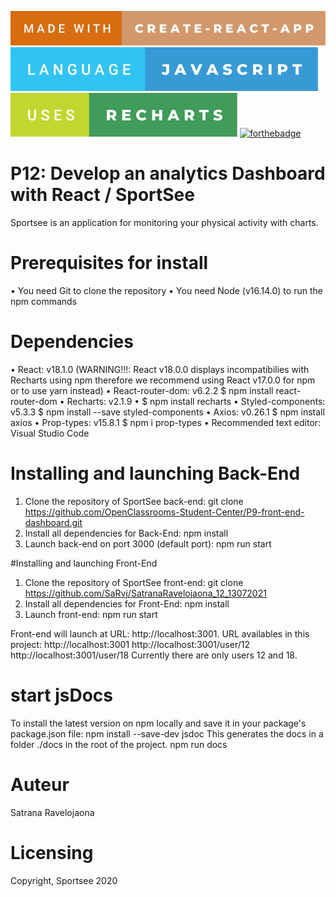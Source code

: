 [![forthebadge](./made-with-create-react-app.svg)](https://create-react-app.dev/)
[![forthebadge](./language-javascript.svg)](https://forthebadge.com)
[![forthebadge](./uses-recharts.svg)](https://recharts.org/en-US/)
[![forthebadge](https://forthebadge.com/images/badges/uses-css.svg)](https://forthebadge.com)

# P12: Develop an analytics Dashboard with React / SportSee

Sportsee is an application for monitoring your physical activity with charts.

# Prerequisites for install
•	You need Git to clone the repository
•	You need Node (v16.14.0) to run the npm commands

# Dependencies

•	React: v18.1.0 (WARNING!!!: React v18.0.0 displays incompatibilies with Recharts using npm therefore we recommend using React v17.0.0 for npm or to use yarn instead)
•	React-router-dom: v6.2.2
$ npm install react-router-dom
•	Recharts: v2.1.9
•	$ npm install recharts
•	Styled-components: v5.3.3
$ npm install --save styled-components
•	Axios: v0.26.1
$ npm install axios
•	Prop-types: v15.8.1
$ npm i prop-types
•	Recommended text editor: Visual Studio Code

# Installing and launching Back-End

1.	Clone the repository of SportSee back-end:
git clone https://github.com/OpenClassrooms-Student-Center/P9-front-end-dashboard.git
2.	Install all dependencies for Back-End:
npm install
3.	Launch back-end on port 3000 (default port):
npm run start

#Installing and launching Front-End

1.	Clone the repository of SportSee front-end:
git clone https://github.com/SaRvj/SatranaRavelojaona_12_13072021
2.	Install all dependencies for Front-End:
npm install
3.	Launch front-end:
npm run start

Front-end will launch at URL: http://localhost:3001.
URL availables in this project: http://localhost:3001
http://localhost:3001/user/12
http://localhost:3001/user/18
Currently there are only users 12 and 18.

# start jsDocs
To install the latest version on npm locally and save it in your package's package.json file:
npm install --save-dev jsdoc
This generates the docs in a folder ./docs in the root of the project.
npm run docs

# Auteur
Satrana Ravelojaona

# Licensing
Copyright, Sportsee 2020